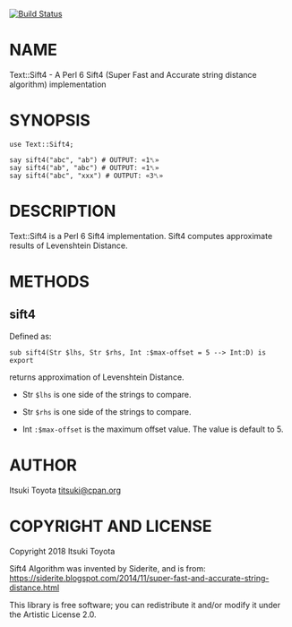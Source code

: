 [![Build Status](https://travis-ci.org/titsuki/p6-Text-Sift4.svg?branch=master)](https://travis-ci.org/titsuki/p6-Text-Sift4)

NAME
====

Text::Sift4 - A Perl 6 Sift4 (Super Fast and Accurate string distance algorithm) implementation

SYNOPSIS
========

    use Text::Sift4;

    say sift4("abc", "ab") # OUTPUT: «1␤»
    say sift4("ab", "abc") # OUTPUT: «1␤»
    say sift4("abc", "xxx") # OUTPUT: «3␤»

DESCRIPTION
===========

Text::Sift4 is a Perl 6 Sift4 implementation. Sift4 computes approximate results of Levenshtein Distance.

METHODS
=======

sift4
-----

Defined as:

    sub sift4(Str $lhs, Str $rhs, Int :$max-offset = 5 --> Int:D) is export

returns approximation of Levenshtein Distance.

  * Str `$lhs` is one side of the strings to compare.

  * Str `$rhs` is one side of the strings to compare.

  * Int `:$max-offset` is the maximum offset value. The value is default to 5.

AUTHOR
======

Itsuki Toyota <titsuki@cpan.org>

COPYRIGHT AND LICENSE
=====================

Copyright 2018 Itsuki Toyota

Sift4 Algorithm was invented by Siderite, and is from: https://siderite.blogspot.com/2014/11/super-fast-and-accurate-string-distance.html

This library is free software; you can redistribute it and/or modify it under the Artistic License 2.0.

